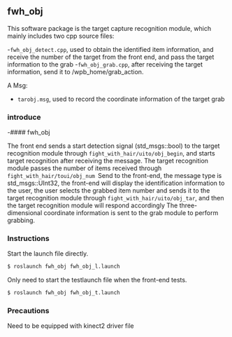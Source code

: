 ## fwh_obj

This software package is the target capture recognition module, which mainly includes two cpp source files:

-`fwh_obj_detect.cpp`, used to obtain the identified item information, and receive the number of the target from the front end, and pass the target information to the grab
-`fwh_obj_grab.cpp`, after receiving the target information, send it to /wpb_home/grab_action.

A Msg:

* `tarobj.msg`, used to record the coordinate information of the target grab

### introduce

-#### fwh_obj

  The front end sends a start detection signal (std_msgs::bool) to the target recognition module through `fight_with_hair/uito/obj_begin`, and starts target recognition after receiving the message. The target recognition module passes the number of items received through `fight_with_hair/toui/obj_num `Send to the front-end, the message type is std_msgs::UInt32, the front-end will display the identification information to the user, the user selects the grabbed item number and sends it to the target recognition module through `fight_with_hair/uito/obj_tar`, and then the target recognition module will respond accordingly The three-dimensional coordinate information is sent to the grab module to perform grabbing.

### Instructions

Start the launch file directly.

```sh
$ roslaunch fwh_obj fwh_obj_l.launch
```

Only need to start the testlaunch file when the front-end tests.

```sh
$ roslaunch fwh_obj fwh_obj_t.launch
```

### Precautions

Need to be equipped with kinect2 driver file